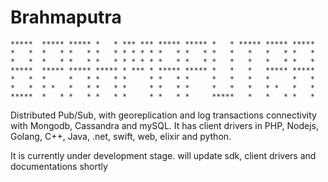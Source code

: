 # Brahmaputra

    *****  ***** ***** *   * *** *** ***** ***** *   * ***** ***** *****
    *   *  *   * *   * *   * * * * * *   * *   * *   *   *   *   * *   *
    *   *  *   * *   * *   * * * * * *   * *   * *   *   *   *   * *   *
    *****  ***** ***** ***** * *** * ***** ***** *   *   *   ***** *****
    *   *  *     *   * *   * *     * *   * *     *   *   *   *     *   *
    *   *  * *   *   * *   * *     * *   * *     *   *   *   * *   *   *
    *****  *   * *   * *   * *     * *   * *     *****   *   *   * *   *
                
                
Distributed Pub/Sub, with georeplication and log transactions connectivity with Mongodb, Cassandra and mySQL. It has client drivers in PHP, Nodejs, Golang, C++, Java, .net, swift, web, elixir and python. 


It is currently under development stage. will update sdk, client drivers and documentations shortly

